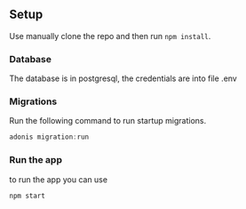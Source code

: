 ## Setup

Use manually clone the repo and then run `npm install`.


### Database

The database is in postgresql, the credentials are into file .env 

### Migrations

Run the following command to run startup migrations.

```js
adonis migration:run
```

### Run the app

to run the app you can use 

```js
npm start
```
